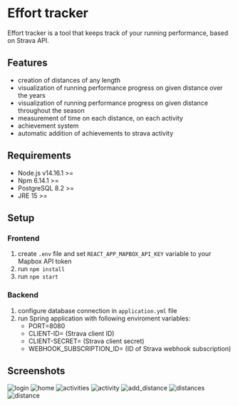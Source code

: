 # Effort tracker

Effort tracker is a tool that keeps track of your running performance, based on Strava API.

## Features
 - creation of distances of any length
 - visualization of running performance progress on given distance over the years
 - visualization of running performance progress on given distance throughout the season
 - measurement of time on each distance, on each activity
 - achievement system
 - automatic addition of achievements to strava activity

## Requirements
 - Node.js v14.16.1 >=
 - Npm 6.14.1 >= 
 - PostgreSQL 8.2 >=
 - JRE 15 >=
## Setup

### Frontend
 1. create `.env` file and set `REACT_APP_MAPBOX_API_KEY` variable to your Mapbox API token
 2. run `npm install`
 3. run `npm start`

### Backend
 1. configure database connection in `application.yml` file
 2. run Spring application with following enviroment variables:
    * PORT=8080
    * CLIENT-ID= (Strava client ID)
    * CLIENT-SECRET= (Strava client secret)
    * WEBHOOK_SUBSCRIPTION_ID= (ID of Strava webhook subscription)
    
## Screenshots
![login](images/login.png)
![home](images/home.png)
![activities](images/activities.png)
![activity](images/activity.png)
![add_distance](images/add_distance.png)
![distances](images/distances.png)
![distance](images/distance.png)

 
 